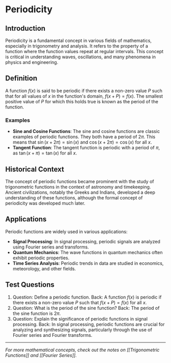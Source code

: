 # Periodicity

## Introduction
Periodicity is a fundamental concept in various fields of mathematics, especially in trigonometry and analysis. It refers to the property of a function where the function values repeat at regular intervals. This concept is critical in understanding waves, oscillations, and many phenomena in physics and engineering.

## Definition
A function $f(x)$ is said to be periodic if there exists a non-zero value $P$ such that for all values of $x$ in the function's domain, $f(x + P) = f(x)$. The smallest positive value of $P$ for which this holds true is known as the period of the function.

### Examples
- **Sine and Cosine Functions**: The sine and cosine functions are classic examples of periodic functions. They both have a period of $2\pi$. This means that $\sin(x + 2\pi) = \sin(x)$ and $\cos(x + 2\pi) = \cos(x)$ for all $x$.
- **Tangent Function**: The tangent function is periodic with a period of $\pi$, as $\tan(x + \pi) = \tan(x)$ for all $x$.

## Historical Context
The concept of periodic functions became prominent with the study of trigonometric functions in the context of astronomy and timekeeping. Ancient civilizations, notably the Greeks and Indians, developed a deep understanding of these functions, although the formal concept of periodicity was developed much later.

## Applications
Periodic functions are widely used in various applications:
- **Signal Processing**: In signal processing, periodic signals are analyzed using Fourier series and transforms.
- **Quantum Mechanics**: The wave functions in quantum mechanics often exhibit periodic properties.
- **Time Series Analysis**: Periodic trends in data are studied in economics, meteorology, and other fields.

## Test Questions
1. Question: Define a periodic function. Back: A function $f(x)$ is periodic if there exists a non-zero value $P$ such that $f(x + P) = f(x)$ for all $x$.
2. Question: What is the period of the sine function? Back: The period of the sine function is $2\pi$.
3. Question: Explain the significance of periodic functions in signal processing. Back: In signal processing, periodic functions are crucial for analyzing and synthesizing signals, particularly through the use of Fourier series and Fourier transforms.

---

*For more mathematical concepts, check out the notes on [[Trigonometric Functions]] and [[Fourier Series]].*